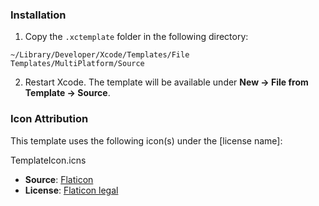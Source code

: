 ### Installation

1. Copy the `.xctemplate` folder in the following directory:

```
~/Library/Developer/Xcode/Templates/File Templates/MultiPlatform/Source
```

2. Restart Xcode. The template will be available under **New -> File from Template -> Source**.

### Icon Attribution

This template uses the following icon(s) under the [license name]:

TemplateIcon.icns
- **Source**: [Flaticon](https://www.flaticon.com/free-icon/file_14534802?term=swift&page=1&position=47&origin=search&related_id=14534802)
- **License**: [Flaticon legal](https://www.flaticon.com/legal)
